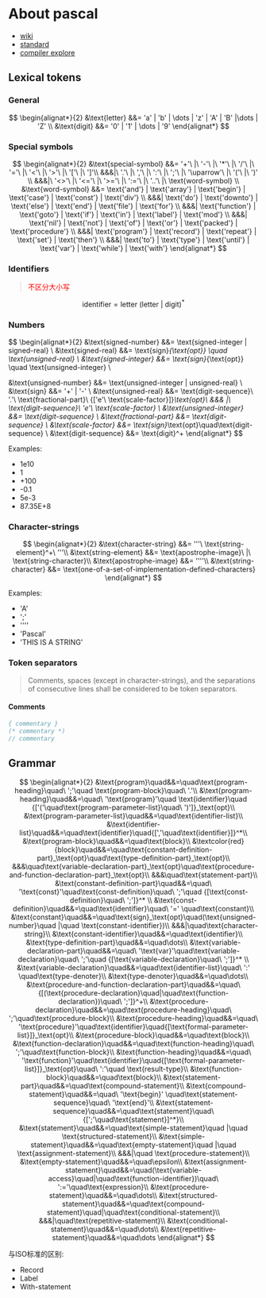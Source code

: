 # About pascal

- [wiki](https://en.wikipedia.org/wiki/Pascal_(programming_language))
- [standard](https://web.archive.org/web/20160127044422/http://pascal-central.com/docs/iso7185.pdf)
- [compiler explore](https://godbolt.org/)

## Lexical tokens

### General

$$
\begin{alignat*}{2}
&\text{letter} &&= 'a' | 'b' | \dots | 'z' | 'A' | 'B' |\dots | 'Z' \\
&\text{digit} &&= '0' | '1' | \dots | '9'
\end{alignat*}
$$

### Special symbols

$$
\begin{alignat*}{2}
&\text{special-symbol} &&= '+'\ |\ '-'\ |\ '*'\ |\ '/'\ |\ '='\ |\ '<'\ |\ '>'\ |\ '['\ |\ ']'\\
&&&|\ '.'\ |\ ','\ |\ ':'\ |\ ';'\ |\ '\uparrow'\ |\ '('\ |\ ')' \\
&&&|\ '<>'\ |\ '<='\ |\ '>='\ |\ ':='\ |\ '..'\ |\ \text{word-symbol} \\
&\text{word-symbol} &&= \text{'and'} | \text{'array'} | \text{'begin'} | \text{'case'} | \text{'const'} | \text{'div'} \\
&&&| \text{'do'} | \text{'downto'} | \text{'else'} | \text{'end'} | \text{'file'} | \text{'for'} \\
&&&| \text{'function'} | \text{'goto'} | \text{'if'} | \text{'in'} | \text{'label'} | \text{'mod'} \\
&&&| \text{'nil'} | \text{'not'} | \text{'of'} | \text{'or'} | \text{'packed'} | \text{'procedure'} \\
&&&| \text{'program'} | \text{'record'} | \text{'repeat'} | \text{'set'} | \text{'then'} \\
&&&| \text{'to'} | \text{'type'} | \text{'until'} | \text{'var'} | \text{'while'} | \text{'with'}
\end{alignat*}
$$


### Identifiers

> <font color=red>不区分大小写</font>

$$
\text{identifier} = \text{letter}\ \text{(letter | digit)}^*
$$

### Numbers

$$
\begin{alignat*}{2}
&\text{signed-number} &&= \text{signed-integer | signed-real} \\
&\text{signed-real} &&= \text{sign}_{\text{opt}} \quad \text{unsigned-real} \\
&\text{signed-integer} &&= \text{sign}_{\text{opt}} \quad \text{unsigned-integer} \\

&\text{unsigned-number} &&= \text{unsigned-integer | unsigned-real} \\
&\text{sign} &&= '+' | '-' \\
&\text{unsigned-real} &&= \text{digit-sequence}\ '.'\ \text{fractional-part}\ {['e'\ \text{scale-factor}]}_\text{opt}\\
&&& |\ \text{digit-sequence}\ 'e'\ \text{scale-factor} \\
&\text{unsigned-integer} &&= \text{digit-sequence} \\
&\text{fractional-part} &&= \text{digit-sequence} \\
&\text{scale-factor} &&= \text{sign}_\text{opt}\quad\text{digit-sequence} \\
&\text{digit-sequence} &&= \text{digit}^+
\end{alignat*}
$$

Examples:

- 1e10
- 1
- +100
- -0.1
- 5e-3
- 87.35E+8

### Character-strings

$$
\begin{alignat*}{2}
&\text{character-string} &&= '''\ \text{string-element}^+\ '''\\
&\text{string-element} &&= \text{apostrophe-image}\ |\ \text{string-character}\\
&\text{apostrophe-image} &&= ''''\\
&\text{string-character} &&= \text{one-of-a-set-of-implementation-defined-characters}
\end{alignat*}
$$

Examples:

- 'A'
- ';'
- ''''
- 'Pascal'
- 'THIS IS A STRING'

### Token separators

> Comments, spaces (except in character-strings), and the separations of consecutive lines shall be
considered to be token separators.

#### Comments

``` pascal
{ commentary }
(* commentary *)
// commentary
```

## Grammar

$$
\begin{alignat*}{2}
&\text{program}\quad&&=\quad\text{program-heading}\quad\ ';'\quad \text{program-block}\quad\ '.'\\
&\text{program-heading}\quad&&=\quad\ '\text{program}'\quad \text{identifier}\quad {['('\quad\text{program-parameter-list}\quad\ ')']}_\text{opt}\\
&\text{program-parameter-list}\quad&&=\quad\text{identifier-list}\\
&\text{identifier-list}\quad&&=\quad\text{identifier}\quad{[','\quad\text{identifier}]}^*\\
&\text{program-block}\quad&&=\quad\text{block}\\
&\textcolor{red}{block}\quad&&=\quad\text{constant-definition-part}_\text{opt}\quad\text{type-definition-part}_\text{opt}\\
&&&\quad\text{variable-declaration-part}_\text{opt}\quad\text{procedure-and-function-declaration-part}_\text{opt}\\
&&&\quad\text{statement-part}\\
&\text{constant-definition-part}\quad&&=\quad\ '\text{const}'\quad\text{const-definition}\quad\ ';'\quad {[\text{const-definition}\quad\ ';']}^* \\
&\text{const-definition}\quad&&=\quad\text{identifier}\quad\ '=' \quad\text{constant}\\
&\text{constant}\quad&&=\quad\text{sign}_\text{opt}\quad(\text{unsigned-number}\quad |\quad \text{constant-identifier})\\
&&&|\quad\text{character-string}\\
&\text{constant-identifier}\quad&&=\quad\text{identifier}\\
&\text{type-definition-part}\quad&&=\quad\dots\\
&\text{variable-declaration-part}\quad&&=\quad\ '\text{var}'\quad\text{variable-declaration}\quad\ ';'\quad {[\text{variable-declaration}\quad\ ';']}^* \\
&\text{variable-declaration}\quad&&=\quad\text{identifier-list}\quad\ ':' \quad\text{type-denoter}\\
&\text{type-denoter}\quad&&=\quad\dots\\
&\text{procedure-and-function-declaration-part}\quad&&=\quad\ {[(\text{procedure-declaration}\quad|\quad\text{function-declaration})\quad\ ';']}^+\\
&\text{procedure-declaration}\quad&&=\quad\text{procedure-heading}\quad\ ';'\quad\text{procedure-block}\\
&\text{procedure-heading}\quad&&=\quad\ '\text{procedure}'\quad\text{identifier}\quad{[\text{formal-parameter-list}]}_\text{opt}\\
&\text{procedure-block}\quad&&=\quad\text{block}\\
&\text{function-declaration}\quad&&=\quad\text{function-heading}\quad\ ';'\quad\text{function-block}\\
&\text{function-heading}\quad&&=\quad\ '\text{function}'\quad\text{identifier}\quad{[\text{formal-parameter-list}]}_\text{opt}\quad\ ':'\quad \text{result-type}\\
&\text{function-block}\quad&&=\quad\text{block}\\
&\text{statement-part}\quad&&=\quad\text{compound-statement}\\
&\text{compound-statement}\quad&&=\quad\ '\text{begin}' \quad\text{statement-sequence}\quad\ '\text{end}'\\
&\text{statement-sequence}\quad&&=\quad\text{statement}\quad\ {[';'\quad\text{statement}]^*}\\
&\text{statement}\quad&&=\quad\text{simple-statement}\quad |\quad \text{structured-statement}\\
&\text{simple-statement}\quad&&=\quad\text{empty-statement}\quad |\quad \text{assignment-statement}\\
&&&|\quad \text{procedure-statement}\\
&\text{empty-statement}\quad&&=\quad\epsilon\\
&\text{assignment-statement}\quad&&=\quad(\text{variable-access}\quad|\quad\text{function-identifier})\quad\ ':='\quad\text{expression}\\
&\text{procedure-statement}\quad&&=\quad\dots\\
&\text{structured-statement}\quad&&=\quad\text{compound-statement}\quad|\quad\text{conditional-statement}\\
&&&|\quad\text{repetitive-statement}\\
&\text{conditional-statement}\quad&&=\quad\dots\\
&\text{repetitive-statement}\quad&&=\quad\dots
\end{alignat*}
$$

与ISO标准的区别:

- Record
- Label
- With-statement